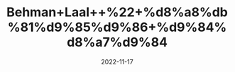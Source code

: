---
title: 'Behman+Laal++%22+%d8%a8%db%81%d9%85%d9%86+%d9%84%d8%a7%d9%84'
date: '2022-11-17' 
metatag: '' 
inventory: '0' 
draft: false 
# meta description 
shortDescripton: 'Red+Sage+%22+The+sedative+action+helps+to+calm+the+nerves+and+it+is+therefore+helpful+in+treating+angina%2c+palpitation%2c+insomnia+and+irritability'
description: 'Herbs+%d8%ac%da%91%db%8c+%d8%a8%d9%88%d9%b9%db%8c'
longdescription: ''
tags: ''
brand: ''
subCategory: ''
sellCount: '0'
featured: True
# product Price
price: '60.0'
# Product Short Description
shortDescription: 'Red+Sage+%22+The+sedative+action+helps+to+calm+the+nerves+and+it+is+therefore+helpful+in+treating+angina%2c+palpitation%2c+insomnia+and+irritability'
productID: '2E9130AA-0F29-ED11-9968-005056B3A416'
type: 'products'
category: 'Herbs+%d8%ac%da%91%db%8c+%d8%a8%d9%88%d9%b9%db%8c' 
thumnailproduct: 'https://eraconnect.blob.core.windows.net/product-images/aminsaddiquidawakhana/2E9130AA-0F29-ED11-9968-005056B3A416.webp' 
images:
  - image: 'https://eraconnect.blob.core.windows.net/product-images/aminsaddiquidawakhana/2E9130AA-0F29-ED11-9968-005056B3A416.webp'  
Variants:
---